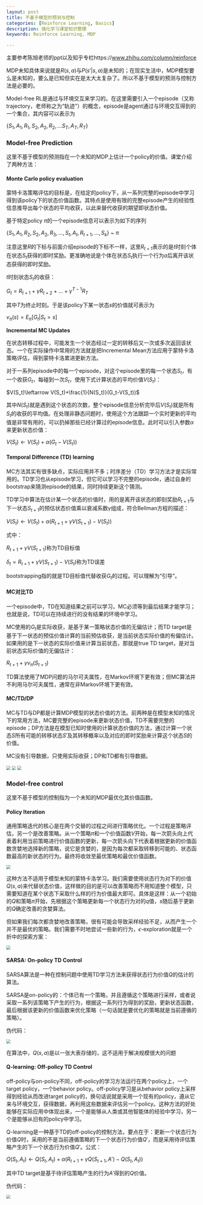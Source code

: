 ```yaml
---
layout: post
title: 不基于模型的预测与控制
categories: [Reinforce Learning, Basics]
description: 强化学习课堂知识整理
keywords: Reinforce Learning, MDP

---
```




主要参考陈旭老师的ppt以及知乎专栏https://www.zhihu.com/column/reinforce

MDP未知具体来说就是$R(s,a)$与$P(s'$&#124;$s,a)$是未知的；在现实生活中，MDP模型要么是未知的，要么是已知但实在是太大太复杂了。所以不基于模型的预测与控制方法是必要的。

Model-free RL是通过与环境交互来学习的。在这里需要引入一个episode（又称trajectory，老师称之为“轨迹”）的概念，episode是agent通过与环境交互得到的一个集合，其内容可以表示为

$\{S_1, A_1, R_1, S_2, A_2, R_2, ... S_T, A_T, R_T\}$

### Model-free Prediction

这里不基于模型的预测指在一个未知的MDP上估计一个policy的价值。课堂介绍了两种方法：

#### Monte Carlo policy evaluation

蒙特卡洛策略评估的目标是，在给定的policy下，从一系列完整的episode中学习得到该policy下的状态价值函数。其特点是使用有限的完整episode产生的经验性信息推导出每个状态的平均收获，以此来替代收获的期望即状态价值。

基于特定policy $\pi$的一个episode信息可以表示为如下的序列

$\{S_1, A_1, R_2, S_2, A_2, R_3, ..., S_t, A_t, R_{t+1},...,S_k\}$ ~ $\pi$

注意这里$R$的下标与前面介绍episode的下标不一样，这里$R_{t+1}$表示的是$t$时刻个体在状态$S_t$获得的即时奖励。更准确地说是个体在状态$S_t$执行一个行为$a$后离开该状态获得的即时奖励。

$t$时刻状态$S_t$的收获：

$G_t=R_{t+1}+\gamma R_{t+2}+...+\gamma^{T-1}R_T$

其中$T$为终止时刻。于是该policy下某一状态$s$的价值就可表示为

$v_{\pi}(s)=E_{\pi}[G_t$&#124;$S_t=s]$

**Incremental MC Updates**

在状态转移过程中，可能发生一个状态经过一定的转移后又一次或多次返回该状态。一个在实际操作中常用的方法就是把Incremental Mean方法应用于蒙特卡洛策略评估，得到蒙特卡洛累进更新方法。

对于一系列episode中的每一个episode，对这个episode里的每一个状态$S_t$，有一个收获$G_t$，每碰到一次$S_t$，使用下式计算状态的平均价值$V(S_t)$：

$V(S_t)\leftarrow V(S_t)+\frac{1}{N(S_t)}(G_t-V(S_t))$

其中$N(S_t)$就是遇到这个状态的次数，整个episode信息分析完毕后$V(S_t)$就是所有$S_t$的收获的平均值。在处理非静态问题时，使用这个方法跟踪一个实时更新的平均值是非常有用的，可以扔掉那些已经计算过的episode信息。此时可以引入参数$\alpha$来更新状态价值：

$V(S_t)\leftarrow V(S_t)+\alpha(G_t-V(S_t))$

#### Temporal Difference (TD) learning

MC方法其实有很多缺点，实际应用并不多；时序差分（TD）学习方法才是实际常用的。TD学习也从episode学习，但它可以学习不完整的episode，通过自身的bootstrap来猜测episode的结果，同时持续更新这个猜测。

TD学习中算法在估计某一个状态的价值时，用的是离开该状态的即刻奖励$R_{t+1}$与下一状态$S_{t+1}$的预估状态价值乘以衰减系数$\gamma$组成，符合Bellman方程的描述：

$V(S_t)\leftarrow V(S_t)+\alpha(R_{t+1}+\gamma V(S_{t+1})-V(S_t))$

式中：

$R_{t+1}+\gamma V(S_{t+1})$称为TD目标值

$\delta_t=R_{t+1}+\gamma V(S_{t+1})-V(S_t)$称为TD误差

bootstrapping指的就是TD目标值代替收获$G_t$的过程。可以理解为“引导”。

#### MC对比TD

一个episode中，TD在知道结果之前可以学习，MC必须等到最后结果才能学习；也就是说，TD可以在持续进行的没有结果的环境中学习。

MC使用的$G_t$是实际收获，是基于某一策略状态价值的无偏估计；而TD target是基于下一状态的预估价值计算的当前预估收获，是当前状态实际价值的有偏估计。如果用的是下一状态的实际价值来计算当前状态，那就是true TD target，是对当前状态实际价值的无偏估计：

$R_{t+1}+\gamma v_{\pi}(S_{t+1})$

TD算法使用了MDP问题的马尔可夫属性，在Markov环境下更有效；但MC算法并不利用马尔可夫属性，通常在非Markov环境下更有效。

#### MC/TD/DP

MC与TD与DP都是计算MDP模型的状态价值的方法。前两种是在模型未知的情况下的常用方法，MC要完整的episode来更新状态价值，TD不需要完整的episode；DP方法是在模型已知时使用的计算状态价值的方法，通过计算一个状态$S$所有可能的转移状态$S'$及其转移概率以及对应的即时奖励来计算这个状态$S$的价值。

MC没有引导数据，只使用实际收获；DP和TD都有引导数据。

<img src="/images/DP_view.png" style="zoom:67%;" />

<img src="/images/MC_view.png" style="zoom:67%;" />

<img src="/images/TD_view.png" style="zoom:67%;" />

### Model-free control

这里不基于模型的控制指为一个未知的MDP最优化其价值函数。

#### Policy Iteration

通用策略迭代的核心是在两个交替的过程之间进行策略优化。一个过程是策略评估，另一个是改善策略。从一个策略$\pi$和一个价值函数$V$开始，每一次箭头向上代表着利用当前策略进行价值函数的更新，每一次箭头向下代表着根据更新的价值函数贪婪地选择新的策略，说它是贪婪的，是因为每次都采取转移到可能的、状态函数最高的新状态的行为。最终将收敛至最优策略和最优价值函数。

<img src="/images/policy_iter.png" style="zoom:67%;" />

这种方法不适用于模型未知的蒙特卡洛学习。我们需要使用状态行为对下的价值$Q(s,a)$来代替状态价值，这样做的目的是可以改善策略而不用知道整个模型，只需要知道在某个状态下采取什么样的行为价值最大即可。具体是这样：从一个初始的$Q$和策略$\pi$开始，先根据这个策略更新每一个状态行为对的$q$值，$s$随后基于更新的$Q$确定改善的贪婪算法。

但如果我们每次都贪婪地改善策略，很有可能会导致采样经验不足，从而产生一个并不是最优的策略。我们需要不时地尝试一些新的行为，$\epsilon$-exploration就是一个折中的探索方案：

<img src="/images/epsilon_explore.png" style="zoom:67%;" />

#### SARSA: On-policy TD Control

SARSA算法是一种在控制问题中使用TD学习方法来获得状态行为价值$Q$的估计的算法。

SARSA是on-policy的：个体已有一个策略，并且遵循这个策略进行采样，或者说采取一系列该策略下产生的行为，根据这一系列行为得到的奖励，更新状态函数，最后根据该更新的价值函数来优化策略（一句话就是要优化的策略就是当前遵循的策略）。

伪代码：

<img src="/images/SARSA.png" style="zoom:67%;" />

在算法中，$Q(s,a)$是以一张大表存储的，这不适用于解决规模很大的问题

#### Q-learning: Off-policy TD Control

off-policy与on-policy不同，off-policy的学习方法运行在两个policy上，一个target policy，一个behavior policy。off-policy学习是从behavior policy上采样得到经验从而改进target policy的，换句话说就是采用一个现有的policy，遵从它来与环境交互，获得数据，再利用这些数据来评估另一个policy。这种方法的好处能够在实际应用中体现出来，一个是能够从人类或其他智能体的经验中学习，另一个是能够从旧有的policy中学习。

Q-learning是一种基于TD的off-policy的控制方法，要点在于：更新一个状态行为价值$Q$时，采用的不是当前遵循策略的下一个状态行为价值$Q'$，而是采用待评估策略产生的下一个状态行为价值$Q'$。公式：

$Q(S_t,A_t)\leftarrow Q(S_t, A_t)+\alpha(R_{t+1}+\gamma Q(S_{t+1}, A')-Q(S_t, A_t))$

其中TD target是基于待评估策略产生的行为$A'$得到的$Q$价值。

伪代码：

<img src="/images/Q_learning.png" style="zoom:67%;" />

